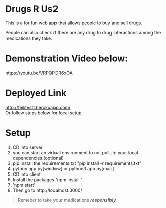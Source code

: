 # Drugs R Us2

This is a for fun web app that allows people to buy and sell drugs.

People can also check if there are any drug to drug interactions among the medications they take.



# Demonstration Video below:
https://youtu.be/VRPQPDR6xOA

# Deployed Link
http://feilitest1.herokuapp.com/ <br>
Or follow steps below for local setup.


 # Setup
1. CD into server
2. you can start an virtual environment to not pollute your local dependencies.(optional)
3. pip install the requirements.txt "pip install -r requirements.txt"
4. python app.py[window] or python3 app.py[mac]
5. CD into client
6. Install the packages 'npm install '
7. 'npm start' 
8. Then go to http://localhost:3000/


> Remeber to take your medications ***responsibly***
